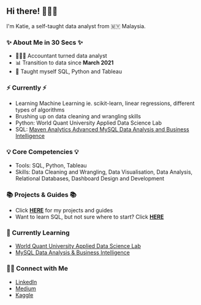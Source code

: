 ## Hi there! 🙋🏻‍♀️

I'm Katie, a self-taught data analyst from 🇲🇾 Malaysia.

### ✨ About Me in 30 Secs ✨
- 👩🏻‍💻 Accountant turned data analyst
- 📊 Transition to data since **March 2021**
- 📝 Taught myself SQL, Python and Tableau

### ⚡️ Currently ⚡️
- Learning Machine Learning ie. scikit-learn, linear regressions, different types of algorithms
- Brushing up on data cleaning and wrangling skills
- Python: World Quant University Applied Data Science Lab
- SQL: [Maven Analytics Advanced MySQL Data Analysis and Business Intelligence]([https://github.com/katiehuangx/Udemy-Advanced-MySQL](https://github.com/katiehuangx/Udemy-Advanced-MySQL/blob/main/README.md))

### 💡 Core Competencies 💡
- Tools: SQL, Python, Tableau
- Skills: Data Cleaning and Wrangling, Data Visualisation, Data Analysis, Relational Databases, Dashboard Design and Development

### 📚 Projects & Guides 📚
- Click **[HERE]([https://github.com/katiehuangx/Portfolio-Guide](https://github.com/katiehuangx/Portfolio-Guide/blob/main/README.md))** for my projects and guides
- Want to learn SQL, but not sure where to start? Click **[HERE](https://github.com/katiehuangx/Where-to-Learn-SQL)**

### 📝 Currently Learning
- [World Quant University Applied Data Science Lab](https://github.com/katiehuangx/WQU-Applied-Data-Science-Lab)
- [MySQL Data Analysis & Business Intelligence](https://github.com/katiehuangx/Udemy-MySQL-Data-Analysis-Business-Intelligence)

### 🙌🏻 Connect with Me
- [LinkedIn](https://www.linkedin.com/in/katiehuangx/)
- [Medium](https://katiehuangx.medium.com)
- [Kaggle](https://www.kaggle.com/katiehuangx)
